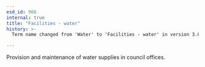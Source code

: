 ```yaml
---
esd_id: 966
internal: true
title: "Facilities - water"
history: >-
  Term name changed from 'Water' to 'Facilities - water' in version 3.00.  Scope notes modified in version 3.01.

---
```


Provision and maintenance of water supplies in council offices.

